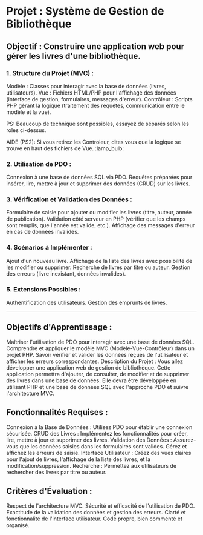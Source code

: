 # Projet : Système de Gestion de Bibliothèque

##  Objectif : Construire une application web pour gérer les livres d'une bibliothèque.

### 1. Structure du Projet (MVC) :

Modèle : Classes pour interagir avec la base de données (livres, utilisateurs).
Vue : Fichiers HTML/PHP pour l'affichage des données (interface de gestion, formulaires, messages d'erreur).
Contrôleur : Scripts PHP gérant la logique (traitement des requêtes, communication entre le modèle et la vue).

PS:  Beaucoup de technique sont possibles,  essayez  de séparés selon les  roles  ci-dessus.

AIDE (PS2): Si vous  retirez  les  Controleur, dites vous que la logique se trouve en haut des fichiers de Vue. :lamp_bulb:

### 2. Utilisation de PDO :

Connexion à une base de données SQL via PDO.
Requêtes préparées pour insérer, lire, mettre à jour et supprimer des données (CRUD) sur les livres.

### 3. Vérification et Validation des Données :

Formulaire de saisie pour ajouter ou modifier les livres (titre, auteur, année de publication).
Validation côté serveur en PHP (vérifier que les champs sont remplis, que l'année est valide, etc.).
Affichage des messages d'erreur en cas de données invalides.

###  4. Scénarios à Implémenter :

Ajout d'un nouveau livre.
Affichage de la liste des livres avec possibilité de les modifier ou supprimer.
Recherche de livres par titre ou auteur.
Gestion des erreurs (livre inexistant, données invalides).

### 5. Extensions Possibles :

Authentification des utilisateurs.
Gestion des emprunts de livres.


---

## Objectifs d'Apprentissage :

Maîtriser l'utilisation de PDO pour interagir avec une base de données SQL.
Comprendre et appliquer le modèle MVC (Modèle-Vue-Contrôleur) dans un projet PHP.
Savoir vérifier et valider les données reçues de l'utilisateur et afficher les erreurs correspondantes.
Description du Projet :
Vous allez développer une application web de gestion de bibliothèque. Cette application permettra d'ajouter, de consulter, de modifier et de supprimer des livres dans une base de données. Elle devra être développée en utilisant PHP et une base de données SQL avec l'approche PDO et suivre l'architecture MVC.

## Fonctionnalités Requises :

Connexion à la Base de Données : Utilisez PDO pour établir une connexion sécurisée.
CRUD des Livres : Implémentez les fonctionnalités pour créer, lire, mettre à jour et supprimer des livres.
Validation des Données : Assurez-vous que les données saisies dans les formulaires sont valides. Gérez et affichez les erreurs de saisie.
Interface Utilisateur : Créez des vues claires pour l'ajout de livres, l'affichage de la liste des livres, et la modification/suppression.
Recherche : Permettez aux utilisateurs de rechercher des livres par titre ou auteur.

## Critères d'Évaluation :

Respect de l'architecture MVC.
Sécurité et efficacité de l'utilisation de PDO.
Exactitude de la validation des données et gestion des erreurs.
Clarté et fonctionnalité de l'interface utilisateur.
Code propre, bien commenté et organisé.
